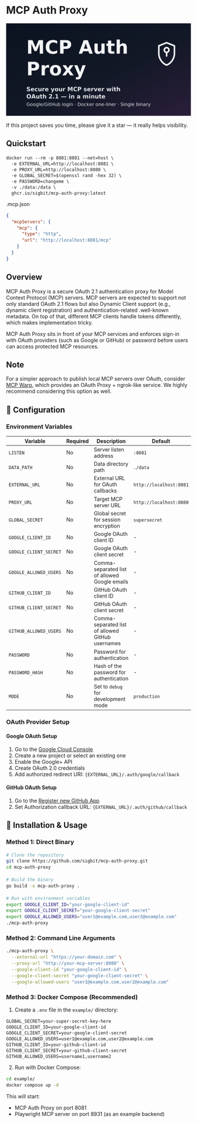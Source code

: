 # MCP Auth Proxy

![Secure your MCP server with OAuth 2.1 — in a minute](./mcp-auth-proxy.png)

If this project saves you time, please give it a star — it really helps visibility.

## Quickstart

```
docker run --rm -p 8081:8081 --net=host \
  -e EXTERNAL_URL=http://localhost:8081 \
  -e PROXY_URL=http://localhost:8080 \
  -e GLOBAL_SECRET=$(openssl rand -hex 32) \
  -e PASSWORD=changeme \
  -v ./data:/data \
  ghcr.io/sigbit/mcp-auth-proxy:latest
```

.mcp.json
```json
{
  "mcpServers": {
    "mcp": {
      "type": "http",
      "url": "http://localhost:8081/mcp"
    }
  }
}
```


## Overview

MCP Auth Proxy is a secure OAuth 2.1 authentication proxy for Model Context Protocol (MCP) servers. MCP servers are expected to support not only standard OAuth 2.1 flows but also Dynamic Client support (e.g., dynamic client registration) and authentication-related .well-known metadata. On top of that, different MCP clients handle tokens differently, which makes implementation tricky.

MCP Auth Proxy sits in front of your MCP services and enforces sign-in with OAuth providers (such as Google or GitHub) or password before users can access protected MCP resources.

## Note

For a simpler approach to publish local MCP servers over OAuth, consider [MCP Warp](https://github.com/sigbit/mcp-warp), which provides an OAuth Proxy + ngrok-like service. We highly recommend considering this option as well.

## 🔧 Configuration

### Environment Variables

| Variable               | Required | Description                                      | Default                 |
| ---------------------- | -------- | ------------------------------------------------ | ----------------------- |
| `LISTEN`               | No       | Server listen address                            | `:8081`                 |
| `DATA_PATH`            | No       | Data directory path                              | `./data`                |
| `EXTERNAL_URL`         | No       | External URL for OAuth callbacks                 | `http://localhost:8081` |
| `PROXY_URL`            | No       | Target MCP server URL                            | `http://localhost:8080` |
| `GLOBAL_SECRET`        | No       | Global secret for session encryption             | `supersecret`           |
| `GOOGLE_CLIENT_ID`     | No       | Google OAuth client ID                           | -                       |
| `GOOGLE_CLIENT_SECRET` | No       | Google OAuth client secret                       | -                       |
| `GOOGLE_ALLOWED_USERS` | No       | Comma-separated list of allowed Google emails    | -                       |
| `GITHUB_CLIENT_ID`     | No       | GitHub OAuth client ID                           | -                       |
| `GITHUB_CLIENT_SECRET` | No       | GitHub OAuth client secret                       | -                       |
| `GITHUB_ALLOWED_USERS` | No       | Comma-separated list of allowed GitHub usernames | -                       |
| `PASSWORD`             | No       | Password for authentication                      | -                       |
| `PASSWORD_HASH`        | No       | Hash of the password for authentication          | -                       |
| `MODE`                 | No       | Set to `debug` for development mode              | `production`            |

### OAuth Provider Setup

#### Google OAuth Setup
1. Go to the [Google Cloud Console](https://console.cloud.google.com/)
2. Create a new project or select an existing one
3. Enable the Google+ API
4. Create OAuth 2.0 credentials
5. Add authorized redirect URI: `{EXTERNAL_URL}/.auth/google/callback`

#### GitHub OAuth Setup
1. Go to the [Register new GitHub App](https://github.com/settings/apps/new)
2. Set Authorization callback URL: `{EXTERNAL_URL}/.auth/github/callback`

## 🚀 Installation & Usage

### Method 1: Direct Binary

```bash
# Clone the repository
git clone https://github.com/sigbit/mcp-auth-proxy.git
cd mcp-auth-proxy

# Build the binary
go build -o mcp-auth-proxy .

# Run with environment variables
export GOOGLE_CLIENT_ID="your-google-client-id"
export GOOGLE_CLIENT_SECRET="your-google-client-secret"
export GOOGLE_ALLOWED_USERS="user1@example.com,user2@example.com"
./mcp-auth-proxy
```

### Method 2: Command Line Arguments

```bash
./mcp-auth-proxy \
  --external-url "https://your-domain.com" \
  --proxy-url "http://your-mcp-server:8080" \
  --google-client-id "your-google-client-id" \
  --google-client-secret "your-google-client-secret" \
  --google-allowed-users "user1@example.com,user2@example.com"
```

### Method 3: Docker Compose (Recommended)

1. Create a `.env` file in the `example/` directory:

```env
GLOBAL_SECRET=your-super-secret-key-here
GOOGLE_CLIENT_ID=your-google-client-id
GOOGLE_CLIENT_SECRET=your-google-client-secret
GOOGLE_ALLOWED_USERS=user1@example.com,user2@example.com
GITHUB_CLIENT_ID=your-github-client-id
GITHUB_CLIENT_SECRET=your-github-client-secret
GITHUB_ALLOWED_USERS=username1,username2
```

2. Run with Docker Compose:

```bash
cd example/
docker compose up -d
```

This will start:
- MCP Auth Proxy on port 8081
- Playwright MCP server on port 8931 (as an example backend)
